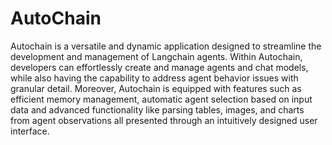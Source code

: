 # AutoChain
Autochain is a versatile and dynamic application designed to streamline the development and management of Langchain agents. Within Autochain, developers can effortlessly create and manage agents and chat models, while also having the capability to address agent behavior issues with granular detail. Moreover, Autochain is equipped with features such as efficient memory management, automatic agent selection based on input data and advanced functionality like parsing tables, images, and charts from agent observations all presented through an intuitively designed user interface.